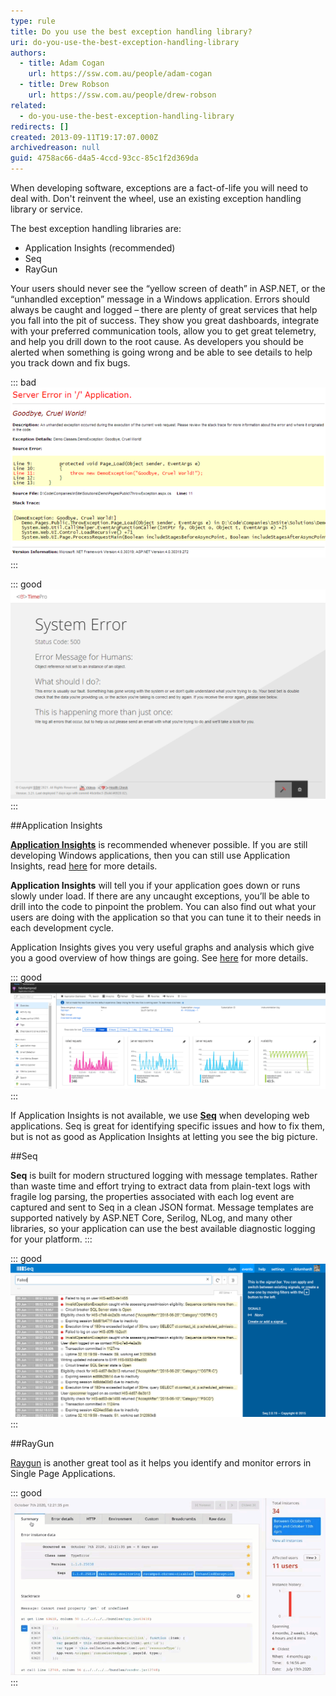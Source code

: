 ```yaml
---
type: rule
title: Do you use the best exception handling library?
uri: do-you-use-the-best-exception-handling-library
authors:
  - title: Adam Cogan
    url: https://ssw.com.au/people/adam-cogan
  - title: Drew Robson
    url: https://ssw.com.au/people/drew-robson
related:
  - do-you-use-the-best-exception-handling-library
redirects: []
created: 2013-09-11T19:17:07.000Z
archivedreason: null
guid: 4758ac66-d4a5-4ccd-93cc-85c1f2d369da
---
```

When developing software, exceptions are a fact-of-life you will need to deal with. Don't reinvent the wheel, use an existing exception handling library or service.

The best exception handling libraries are:

<!--endintro-->

* Application Insights (recommended)
* Seq
* RayGun

Your users should never see the “yellow screen of death” in ASP.NET, or the “unhandled exception” message in a Windows application. Errors should always be caught and logged – there are plenty of great services that help you fall into the pit of success. They show you great dashboards, integrate with your preferred communication tools, allow you to get great telemetry, and help you drill down to the root cause. As developers you should be alerted when something is going wrong and be able to see details to help you track down and fix bugs.

::: bad
![Figure: Bad - If you see this, you are doing something wrong!](default-asp-error-500_small.png)
:::

::: good
![Figure: Good - A nice custom error page](timepro-error.png)
:::

##Application Insights

[**Application Insights**](/rules-to-better-application-insights) is recommended whenever possible. If you are still developing Windows applications, then you can still use Application Insights, read [here](https://docs.microsoft.com/en-us/azure/azure-monitor/app/windows-desktop) for more details.

**Application Insights** will tell you if your application goes down or runs slowly under load. If there are any uncaught exceptions, you’ll be able to drill into the code to pinpoint the problem. You can also find out what your users are doing with the application so that you can tune it to their needs in each development cycle.

Application Insights gives you very useful graphs and analysis which give you a good overview of how things are going. See [here](/rules-to-better-application-insights) for more details.

::: good
![Figure: Good - Application Insights gives you graphs and analysis that help you find issues, but also lets you drill down to get the details as well](overview.png)
:::

If Application Insights is not available, we use [**Seq**](https://datalust.co/seq) when developing web applications. Seq is great for identifying specific issues and how to fix them, but is not as good as Application Insights at letting you see the big picture.

##Seq

**Seq** is built for modern structured logging with message templates. Rather than waste time and effort trying to extract data from plain-text logs with fragile log parsing, the properties associated with each log event are captured and sent to Seq in a clean JSON format. Message templates are supported natively by ASP.NET Core, Serilog, NLog, and many other libraries, so your application can use the best available diagnostic logging for your platform.
:::

::: good
![Figure: Good - Seq provides you with plenty of details about what is happening, but if you don't already know what you're looking for, it can be tricky to parse](xn4QHnmBS0Kx39gOv0wM_GettingStarted-1.png)
:::

##RayGun

[Raygun](https://raygun.com) is another great tool as it helps you identify and monitor errors in Single Page Applications.

::: good
![Figure: Good - Raygun gives you lots of information about errors and the "breadcrumbs" that led the user to the error in order to help you find issues](raygun.gif)
:::
